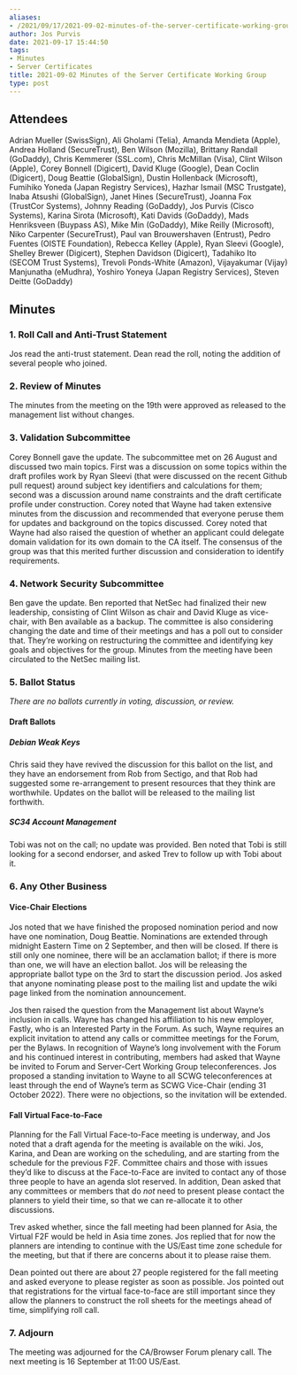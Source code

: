 ```yaml
---
aliases:
- /2021/09/17/2021-09-02-minutes-of-the-server-certificate-working-group/
author: Jos Purvis
date: 2021-09-17 15:44:50
tags:
- Minutes
- Server Certificates
title: 2021-09-02 Minutes of the Server Certificate Working Group
type: post
---
```


## Attendees

Adrian Mueller (SwissSign), Ali Gholami (Telia), Amanda Mendieta (Apple), Andrea Holland (SecureTrust), Ben Wilson (Mozilla), Brittany Randall (GoDaddy), Chris Kemmerer (SSL.com), Chris McMillan (Visa), Clint Wilson (Apple), Corey Bonnell (Digicert), David Kluge (Google), Dean Coclin (Digicert), Doug Beattie (GlobalSign), Dustin Hollenback (Microsoft), Fumihiko Yoneda (Japan Registry Services), Hazhar Ismail (MSC Trustgate), Inaba Atsushi (GlobalSign), Janet Hines (SecureTrust), Joanna Fox (TrustCor Systems), Johnny Reading (GoDaddy), Jos Purvis (Cisco Systems), Karina Sirota (Microsoft), Kati Davids (GoDaddy), Mads Henriksveen (Buypass AS), Mike Min (GoDaddy), Mike Reilly (Microsoft), Niko Carpenter (SecureTrust), Paul van Brouwershaven (Entrust), Pedro Fuentes (OISTE Foundation), Rebecca Kelley (Apple), Ryan Sleevi (Google), Shelley Brewer (Digicert), Stephen Davidson (Digicert), Tadahiko Ito (SECOM Trust Systems), Trevoli Ponds-White (Amazon), Vijayakumar (Vijay) Manjunatha (eMudhra), Yoshiro Yoneya (Japan Registry Services), Steven Deitte (GoDaddy)

## Minutes

### 1. Roll Call and Anti-Trust Statement

Jos read the anti-trust statement. Dean read the roll, noting the addition of several people who joined.

### 2. Review of Minutes

The minutes from the meeting on the 19th were approved as released to the management list without changes.

### 3. Validation Subcommittee

Corey Bonnell gave the update. The subcommittee met on 26 August and discussed two main topics. First was a discussion on some topics within the draft profiles work by Ryan Sleevi (that were discussed on the recent Github pull request) around subject key identifiers and calculations for them; second was a discussion around name constraints and the draft certificate profile under construction. Corey noted that Wayne had taken extensive minutes from the discussion and recommended that everyone peruse them for updates and background on the topics discussed. Corey noted that Wayne had also raised the question of whether an applicant could delegate domain validation for its own domain to the CA itself. The consensus of the group was that this merited further discussion and consideration to identify requirements.

### 4. Network Security Subcommittee

Ben gave the update. Ben reported that NetSec had finalized their new leadership, consisting of Clint Wilson as chair and David Kluge as vice-chair, with Ben available as a backup. The committee is also considering changing the date and time of their meetings and has a poll out to consider that. They’re working on restructuring the committee and identifying key goals and objectives for the group. Minutes from the meeting have been circulated to the NetSec mailing list.

### 5. Ballot Status

_There are no ballots currently in voting, discussion, or review._

#### Draft Ballots

##### Debian Weak Keys

Chris said they have revived the discussion for this ballot on the list, and they have an endorsement from Rob from Sectigo, and that Rob had suggested some re-arrangement to present resources that they think are worthwhile. Updates on the ballot will be released to the mailing list forthwith.

##### SC34 Account Management

Tobi was not on the call; no update was provided. Ben noted that Tobi is still looking for a second endorser, and asked Trev to follow up with Tobi about it.

### 6. Any Other Business

#### Vice-Chair Elections

Jos noted that we have finished the proposed nomination period and now have one nomination, Doug Beattie. Nominations are extended through midnight Eastern Time on 2 September, and then will be closed. If there is still only one nominee, there will be an acclamation ballot; if there is more than one, we will have an election ballot. Jos will be releasing the appropriate ballot type on the 3rd to start the discussion period. Jos asked that anyone nominating please post to the mailing list and update the wiki page linked from the nomination announcement.

Jos then raised the question from the Management list about Wayne’s inclusion in calls. Wayne has changed his affiliation to his new employer, Fastly, who is an Interested Party in the Forum. As such, Wayne requires an explicit invitation to attend any calls or committee meetings for the Forum, per the Bylaws. In recognition of Wayne’s long involvement with the Forum and his continued interest in contributing, members had asked that Wayne be invited to Forum and Server-Cert Working Group teleconferences. Jos proposed a standing invitation to Wayne to all SCWG teleconferences at least through the end of Wayne’s term as SCWG Vice-Chair (ending 31 October 2022). There were no objections, so the invitation will be extended.

#### Fall Virtual Face-to-Face

Planning for the Fall Virtual Face-to-Face meeting is underway, and Jos noted that a draft agenda for the meeting is available on the wiki. Jos, Karina, and Dean are working on the scheduling, and are starting from the schedule for the previous F2F. Committee chairs and those with issues they’d like to discuss at the Face-to-Face are invited to contact any of those three people to have an agenda slot reserved. In addition, Dean asked that any committees or members that do _not_ need to present please contact the planners to yield their time, so that we can re-allocate it to other discussions.

Trev asked whether, since the fall meeting had been planned for Asia, the Virtual F2F would be held in Asia time zones. Jos replied that for now the planners are intending to continue with the US/East time zone schedule for the meeting, but that if there are concerns about it to please raise them.

Dean pointed out there are about 27 people registered for the fall meeting and asked everyone to please register as soon as possible. Jos pointed out that registrations for the virtual face-to-face are still important since they allow the planners to construct the roll sheets for the meetings ahead of time, simplifying roll call.

### 7. Adjourn

The meeting was adjourned for the CA/Browser Forum plenary call. The next meeting is 16 September at 11:00 US/East.